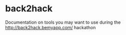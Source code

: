 # back2hack
Documentation on tools you may want to use during the http://back2hack.bemyapp.com/ hackathon
